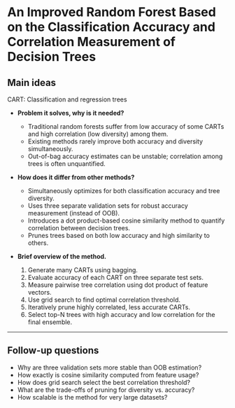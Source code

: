 # An Improved Random Forest Based on the Classification Accuracy and Correlation Measurement of Decision Trees

## Main ideas

CART: Classification and regression trees

- **Problem it solves, why is it needed?**
  - Traditional random forests suffer from low accuracy of some CARTs and high correlation (low diversity) among them.
  - Existing methods rarely improve both accuracy and diversity simultaneously.
  - Out-of-bag accuracy estimates can be unstable; correlation among trees is often unquantified.

- **How does it differ from other methods?**
  - Simultaneously optimizes for both classification accuracy and tree diversity.
  - Uses three separate validation sets for robust accuracy measurement (instead of OOB).
  - Introduces a dot product-based cosine similarity method to quantify correlation between decision trees.
  - Prunes trees based on both low accuracy and high similarity to others.

- **Brief overview of the method.**
  1. Generate many CARTs using bagging.
  2. Evaluate accuracy of each CART on three separate test sets.
  3. Measure pairwise tree correlation using dot product of feature vectors.
  4. Use grid search to find optimal correlation threshold.
  5. Iteratively prune highly correlated, less accurate CARTs.
  6. Select top-N trees with high accuracy and low correlation for the final ensemble.

---

## Follow-up questions

- Why are three validation sets more stable than OOB estimation?
- How exactly is cosine similarity computed from feature usage?
- How does grid search select the best correlation threshold?
- What are the trade-offs of pruning for diversity vs. accuracy?
- How scalable is the method for very large datasets?
